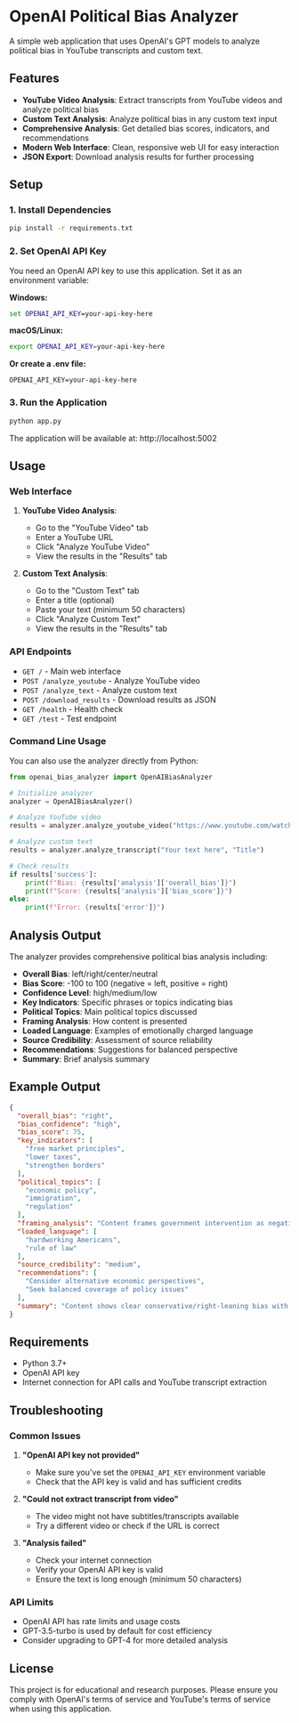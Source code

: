 # OpenAI Political Bias Analyzer

A simple web application that uses OpenAI's GPT models to analyze political bias in YouTube transcripts and custom text.

## Features

- **YouTube Video Analysis**: Extract transcripts from YouTube videos and analyze political bias
- **Custom Text Analysis**: Analyze political bias in any custom text input
- **Comprehensive Analysis**: Get detailed bias scores, indicators, and recommendations
- **Modern Web Interface**: Clean, responsive web UI for easy interaction
- **JSON Export**: Download analysis results for further processing

## Setup

### 1. Install Dependencies

```bash
pip install -r requirements.txt
```

### 2. Set OpenAI API Key

You need an OpenAI API key to use this application. Set it as an environment variable:

**Windows:**
```cmd
set OPENAI_API_KEY=your-api-key-here
```

**macOS/Linux:**
```bash
export OPENAI_API_KEY=your-api-key-here
```

**Or create a .env file:**
```
OPENAI_API_KEY=your-api-key-here
```

### 3. Run the Application

```bash
python app.py
```

The application will be available at: http://localhost:5002

## Usage

### Web Interface

1. **YouTube Video Analysis**:
   - Go to the "YouTube Video" tab
   - Enter a YouTube URL
   - Click "Analyze YouTube Video"
   - View the results in the "Results" tab

2. **Custom Text Analysis**:
   - Go to the "Custom Text" tab
   - Enter a title (optional)
   - Paste your text (minimum 50 characters)
   - Click "Analyze Custom Text"
   - View the results in the "Results" tab

### API Endpoints

- `GET /` - Main web interface
- `POST /analyze_youtube` - Analyze YouTube video
- `POST /analyze_text` - Analyze custom text
- `POST /download_results` - Download results as JSON
- `GET /health` - Health check
- `GET /test` - Test endpoint

### Command Line Usage

You can also use the analyzer directly from Python:

```python
from openai_bias_analyzer import OpenAIBiasAnalyzer

# Initialize analyzer
analyzer = OpenAIBiasAnalyzer()

# Analyze YouTube video
results = analyzer.analyze_youtube_video("https://www.youtube.com/watch?v=...")

# Analyze custom text
results = analyzer.analyze_transcript("Your text here", "Title")

# Check results
if results['success']:
    print(f"Bias: {results['analysis']['overall_bias']}")
    print(f"Score: {results['analysis']['bias_score']}")
else:
    print(f"Error: {results['error']}")
```

## Analysis Output

The analyzer provides comprehensive political bias analysis including:

- **Overall Bias**: left/right/center/neutral
- **Bias Score**: -100 to 100 (negative = left, positive = right)
- **Confidence Level**: high/medium/low
- **Key Indicators**: Specific phrases or topics indicating bias
- **Political Topics**: Main political topics discussed
- **Framing Analysis**: How content is presented
- **Loaded Language**: Examples of emotionally charged language
- **Source Credibility**: Assessment of source reliability
- **Recommendations**: Suggestions for balanced perspective
- **Summary**: Brief analysis summary

## Example Output

```json
{
  "overall_bias": "right",
  "bias_confidence": "high",
  "bias_score": 75,
  "key_indicators": [
    "free market principles",
    "lower taxes",
    "strengthen borders"
  ],
  "political_topics": [
    "economic policy",
    "immigration",
    "regulation"
  ],
  "framing_analysis": "Content frames government intervention as negative and free markets as positive",
  "loaded_language": [
    "hardworking Americans",
    "rule of law"
  ],
  "source_credibility": "medium",
  "recommendations": [
    "Consider alternative economic perspectives",
    "Seek balanced coverage of policy issues"
  ],
  "summary": "Content shows clear conservative/right-leaning bias with emphasis on free market principles and limited government."
}
```

## Requirements

- Python 3.7+
- OpenAI API key
- Internet connection for API calls and YouTube transcript extraction

## Troubleshooting

### Common Issues

1. **"OpenAI API key not provided"**
   - Make sure you've set the `OPENAI_API_KEY` environment variable
   - Check that the API key is valid and has sufficient credits

2. **"Could not extract transcript from video"**
   - The video might not have subtitles/transcripts available
   - Try a different video or check if the URL is correct

3. **"Analysis failed"**
   - Check your internet connection
   - Verify your OpenAI API key is valid
   - Ensure the text is long enough (minimum 50 characters)

### API Limits

- OpenAI API has rate limits and usage costs
- GPT-3.5-turbo is used by default for cost efficiency
- Consider upgrading to GPT-4 for more detailed analysis

## License

This project is for educational and research purposes. Please ensure you comply with OpenAI's terms of service and YouTube's terms of service when using this application. 